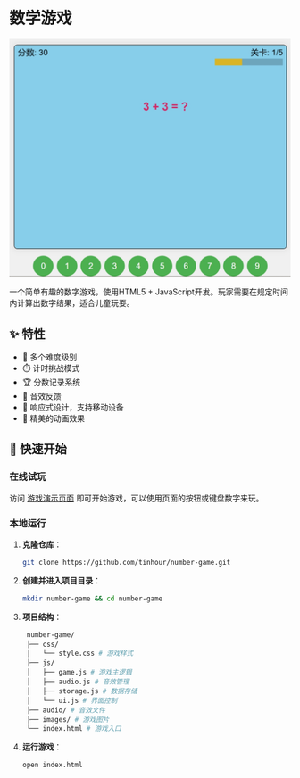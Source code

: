 # 数学游戏

![游戏截图](https://github.com/tinhour/number-game/raw/main/screenshots/gameplay.png)

一个简单有趣的数字游戏，使用HTML5 + JavaScript开发。玩家需要在规定时间内计算出数字结果，适合儿童玩耍。

## ✨ 特性

- 🎯 多个难度级别
- ⏱️ 计时挑战模式
- 🏆 分数记录系统
- 🎵 音效反馈
- 📱 响应式设计，支持移动设备
- 🌈 精美的动画效果

## 🚀 快速开始

### 在线试玩

访问 [游戏演示页面](https://tinhour.github.io/number-game/) 即可开始游戏，可以使用页面的按钮或键盘数字来玩。

### 本地运行

1. **克隆仓库**：
   ```bash
   git clone https://github.com/tinhour/number-game.git
2. **创建并进入项目目录**：
   ```bash
   mkdir number-game && cd number-game
3. **项目结构**：
   ```bash
    number-game/
    ├── css/
    │   └── style.css # 游戏样式
    ├── js/
    │   ├── game.js # 游戏主逻辑
    │   ├── audio.js # 音效管理
    │   ├── storage.js # 数据存储
    │   └── ui.js # 界面控制
    ├── audio/ # 音效文件
    ├── images/ # 游戏图片
    └── index.html # 游戏入口
   ```
4. **运行游戏**：
   ```bash
   open index.html
